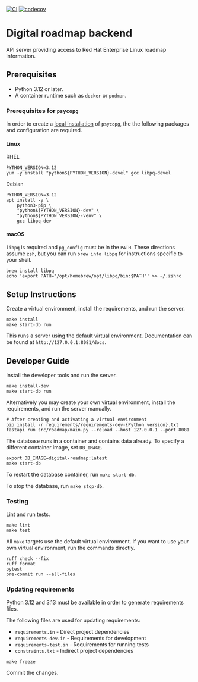 [![CI](https://github.com/RedHatInsights/digital-roadmap-backend/actions/workflows/ci.yml/badge.svg)](https://github.com/RedHatInsights/digital-roadmap-backend/actions/workflows/ci.yml)
[![codecov](https://codecov.io/gh/RedHatInsights/digital-roadmap-backend/graph/badge.svg?token=1K4JGKV8EA)](https://codecov.io/gh/RedHatInsights/digital-roadmap-backend)


# Digital roadmap backend

API server providing access to Red Hat Enterprise Linux roadmap information.


## Prerequisites

- Python 3.12 or later.
- A container runtime such as `docker` or `podman`.

### Prerequisites for `psycopg` ###

In order to create a [local installation] of `psycopg`, the the following packages and configuration are required.

#### Linux ####

RHEL

```shell
PYTHON_VERSION=3.12
yum -y install "python${PYTHON_VERSION}-devel" gcc libpq-devel
```

Debian

```shell
PYTHON_VERSION=3.12
apt install -y \
    python3-pip \
    "python${PYTHON_VERSION}-dev" \
    "python${PYTHON_VERSION}-venv" \
    gcc libpq-dev
```

#### macOS ####

`libpq` is required and `pg_config` must be in the `PATH`. These directions assume `zsh`, but you can run `brew info libpq` for instructions specific to your shell.

```shell
brew install libpq
echo 'export PATH="/opt/homebrew/opt/libpq/bin:$PATH"' >> ~/.zshrc
```


## Setup Instructions

Create a virtual environment, install the requirements, and run the server.

```shell
make install
make start-db run
```

This runs a server using the default virtual environment. Documentation can be found at  `http://127.0.0.1:8081/docs`.


## Developer Guide
Install the developer tools and run the server.

```shell
make install-dev
make start-db run
```

Alternatively you may create your own virtual environment, install the requirements, and run the server manually.
```
# After creating and activating a virtual environment
pip install -r requirements/requirements-dev-{Python version}.txt
fastapi run src/roadmap/main.py --reload --host 127.0.0.1 --port 8081
```

The database runs in a container and contains data already. To specify a different container image, set `DB_IMAGE`.

```shell
export DB_IMAGE=digital-roadmap:latest
make start-db
```

To restart the database container, run `make start-db`.

To stop the database, run `make stop-db`.

### Testing

Lint and run tests.

```shell
make lint
make test
```

All `make` targets use the default virtual environment. If you want to use your own virtual environment, run the commands directly.

```shell
ruff check --fix
ruff format
pytest
pre-commit run --all-files
```


### Updating requirements

Python 3.12 and 3.13 must be available in order to generate requirements files.

The following files are used for updating requirements:

- `requirements.in` - Direct project dependencies
- `requirements-dev.in` - Requirements for development
- `requirements-test.in` - Requirements for running tests
- `constraints.txt` - Indirect project dependencies

```
make freeze
```

Commit the changes.


[local installation]: https://www.psycopg.org/psycopg3/docs/basic/install.html#local-installation

